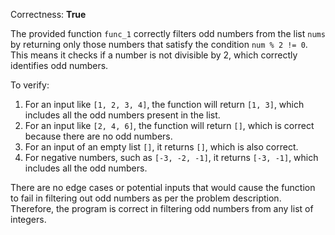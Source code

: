Correctness: **True**

The provided function `func_1` correctly filters odd numbers from the list `nums` by returning only those numbers that satisfy the condition `num % 2 != 0`. This means it checks if a number is not divisible by 2, which correctly identifies odd numbers.

To verify:

1. For an input like `[1, 2, 3, 4]`, the function will return `[1, 3]`, which includes all the odd numbers present in the list.
2. For an input like `[2, 4, 6]`, the function will return `[]`, which is correct because there are no odd numbers.
3. For an input of an empty list `[]`, it returns `[]`, which is also correct.
4. For negative numbers, such as `[-3, -2, -1]`, it returns `[-3, -1]`, which includes all the odd numbers.

There are no edge cases or potential inputs that would cause the function to fail in filtering out odd numbers as per the problem description. Therefore, the program is correct in filtering odd numbers from any list of integers.